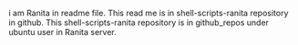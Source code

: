 i am Ranita in readme file. This read me is in shell-scripts-ranita repository in github. This shell-scripts-ranita repository is in github_repos under ubuntu user in Ranita server.  
